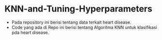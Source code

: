 # KNN-and-Tuning-Hyperparameters

- Pada repository ini berisi tentang data terkait heart disease.
- Code yang ada di Repo ini berisi tentang Algoritma KNN untuk klasifikasi pda heart disease.
